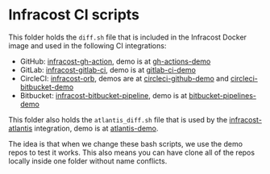 # Infracost CI scripts

This folder holds the `diff.sh` file that is included in the Infracost Docker image and used in the following CI integrations:
- GitHub: [infracost-gh-action](https://github.com/infracost/infracost-gh-action), demo is at [gh-actions-demo](https://github.com/infracost/gh-actions-demo)
- GitLab: [infracost-gitlab-ci](https://gitlab.com/infracost/infracost-gitlab-ci), demo is at [gitlab-ci-demo](https://gitlab.com/infracost/gitlab-ci-demo)
- CircleCI: [infracost-orb](https://github.com/infracost/infracost-orb), demos are at [circleci-github-demo](https://github.com/infracost/circleci-github-demo) and [circleci-bitbucket-demo](https://bitbucket.org/infracost/circleci-bitbucket-demo)
- Bitbucket: [infracost-bitbucket-pipeline](https://bitbucket.org/infracost/infracost-bitbucket-pipeline), demo is at [bitbucket-pipelines-demo](https://bitbucket.org/infracost/circleci-bitbucket-demo)

This folder also holds the `atlantis_diff.sh` file that is used by the [infracost-atlantis](https://github.com/infracost/infracost-atlantis/) integration, demo is at [atlantis-demo](https://github.com/infracost/atlantis-demo).

The idea is that when we change these bash scripts, we use the demo repos to test it works. This also means you can have clone all of the repos locally inside one folder without name conflicts.
